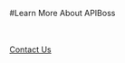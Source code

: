 #Learn More About APIBoss

<br/><br/>
[Contact Us]({{#makeLink}}./productinquiries.html?article_path=./company/productinquiries.md&menu_path=/{{/makeLink}})
